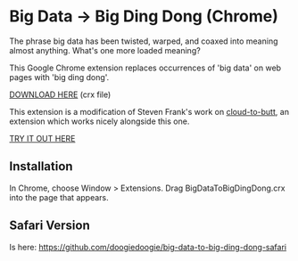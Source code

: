 Big Data -> Big Ding Dong (Chrome)
=============

The phrase big data has been twisted, warped, and coaxed into meaning almost anything. What's one more loaded meaning?

This Google Chrome extension replaces occurrences of 'big data' on web pages with 'big ding dong'.

[DOWNLOAD HERE](https://github.com/doogiedoogie/big-data-to-big-ding-dong-chrome/blob/master/BigDataToBigDingDong.crx?raw=true) (crx file)

This extension is a modification of Steven Frank's work on [cloud-to-butt](https://github.com/panicsteve/cloud-to-butt), an extension which works nicely alongside this one.

[TRY IT OUT HERE](https://www.google.com/search?q=big+data+in+the+cloud)

Installation
------------

In Chrome, choose Window > Extensions.  Drag BigDataToBigDingDong.crx into the page that appears.


Safari Version
--------------

Is here: https://github.com/doogiedoogie/big-data-to-big-ding-dong-safari
